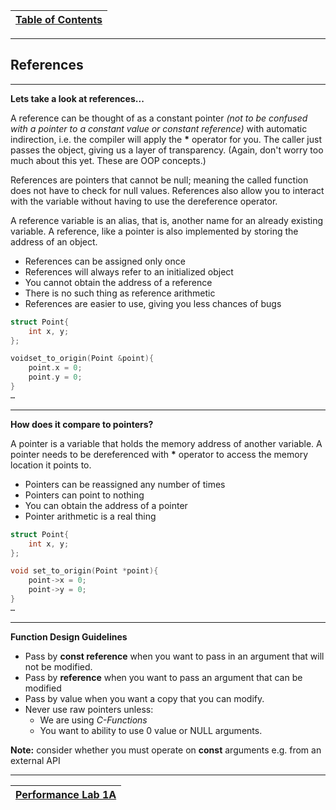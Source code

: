 |[Table of Contents](/00-Table-of-Contents.md)|
|---|

---

## References

---

**Lets take a look at references...**

A reference can be thought of as a constant pointer *(not to be confused with a pointer to a constant value or constant reference)* with automatic indirection, i.e. the compiler will apply the **\*** operator for you. The caller just passes the object, giving us a layer of transparency. (Again, don't worry too much about this yet. These are OOP concepts.)

References are pointers that cannot be null; meaning the called function does not have to check for null values. References also allow you to interact with the variable without having to use the dereference operator.

A reference variable is an alias, that is, another name for an already existing variable. A reference, like a pointer is also implemented by storing the address of an object.

* References can be assigned only once
* References will always refer to an initialized object
* You cannot obtain the address of a reference
* There is no such thing as reference arithmetic
* References are easier to use, giving you less chances of bugs

```cpp
struct Point{
    int x, y;
};

voidset_to_origin(Point &point){
    point.x = 0;
    point.y = 0;
}
…
```

---

**How does it compare to pointers?**

A pointer is a variable that holds the memory address of another variable. A pointer needs to be dereferenced with **\*** operator to access the memory location it points to.

* Pointers can be reassigned any number of times
* Pointers can point to nothing
* You can obtain the address of a pointer
* Pointer arithmetic is a real thing

```cpp
struct Point{
    int x, y;
};

void set_to_origin(Point *point){
    point->x = 0;
    point->y = 0;
}
…
```

---

**Function Design Guidelines**

* Pass by **const reference** when you want to pass in an argument that will not be modified.
* Pass by **reference** when you want to pass an argument that can be modified
* Pass by value when you want a copy that you can modify.
* Never use raw pointers unless:
    * We are using *C-Functions*
    * You want to ability to use 0 value or NULL arguments. 

**Note:** consider whether you must operate on **const** arguments e.g. from an external API

---

|[Performance Lab 1A](/ch01_Introduction/performance_labs/lab1A/README.md)|
|---|
